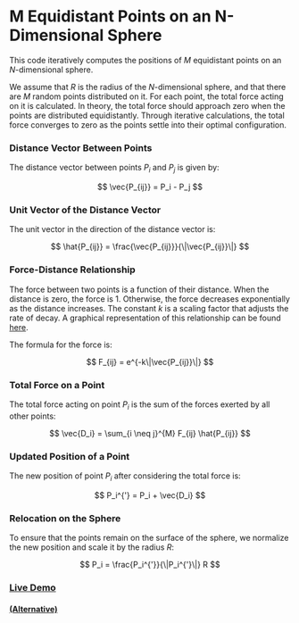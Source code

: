 # M Equidistant Points on an N-Dimensional Sphere

This code iteratively computes the positions of $M$ equidistant points on an $N$-dimensional sphere.

We assume that $R$ is the radius of the $N$-dimensional sphere, and that there are $M$ random points distributed on it. For each point, the total force acting on it is calculated. In theory, the total force should approach zero when the points are distributed equidistantly. Through iterative calculations, the total force converges to zero as the points settle into their optimal configuration.

### Distance Vector Between Points

The distance vector between points $P_i$ and $P_j$ is given by:

$$
\vec{P_{ij}} = P_i - P_j
$$

### Unit Vector of the Distance Vector

The unit vector in the direction of the distance vector is:

$$
\hat{P_{ij}} = \frac{\vec{P_{ij}}}{\|\vec{P_{ij}}\|}
$$

### Force-Distance Relationship

The force between two points is a function of their distance. When the distance is zero, the force is 1. Otherwise, the force decreases exponentially as the distance increases. The constant $k$ is a scaling factor that adjusts the rate of decay. A graphical representation of this relationship can be found [here](https://graphtoy.com/?f1(x,t)=pow(1/exp(x),%200.5)&).

The formula for the force is:

$$
F_{ij} = e^{-k\|\vec{P_{ij}}\|}
$$

### Total Force on a Point

The total force acting on point $P_i$ is the sum of the forces exerted by all other points:

$$
\vec{D_i} = \sum_{i \neq j}^{M} F_{ij} \hat{P_{ij}}
$$

### Updated Position of a Point

The new position of point $P_i$ after considering the total force is:

$$
P_i^{'} = P_i + \vec{D_i}
$$

### Relocation on the Sphere

To ensure that the points remain on the surface of the sphere, we normalize the new position and scale it by the radius $R$:

$$
P_i = \frac{P_i^{'}}{\|P_i^{'}\|} R
$$

### [Live Demo](https://openprocessing.org/sketch/2718384)
#### [(Alternative)](https://editor.p5js.org/yuempek.junk/full/hjRi0HIbM)
